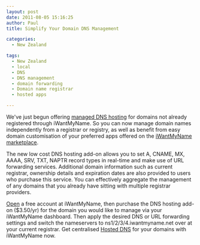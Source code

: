 ```yaml
---
layout: post
date: 2011-08-05 15:16:25
author: Paul
title: Simplify Your Domain DNS Management

categories:
  - New Zealand

tags:
  - New Zealand
  - local
  - DNS
  - DNS management
  - domain forwarding
  - Domain name registrar
  - hosted apps

---
```


We've just begun offering [managed DNS hosting](https://iwantmyname.co.nz/dns) for
 domains not already registered through iWantMyName. So you can now 
manage domain names independently from a registrar or registry, as well 
as benefit from easy domain customisation of your preferred apps offered on the [iWantMyName 
marketplace](https://iwantmyname.co.nz/services).

The new low cost DNS 
hosting add-on allows you to set A, CNAME, MX, AAAA, SRV, TXT, NAPTR 
record types in real-time and make use of URL forwarding services. Additional 
domain information such as current registrar, ownership details and 
expiration dates are also provided to users who purchase this service. 
You can effectively aggregate the management of any domains that you already 
have sitting with multiple registrar providers.

[Open](https://iwantmyname.co.nz/signin) a free account
 at iWantMyName, then purchase the DNS hosting add-on ($3.50/yr) for the
 domain you would like to manage via your iWantMyName dashboard. Then 
apply the desired DNS or URL forwarding settings and switch the 
nameservers to ns1/2/3/4.iwantmyname.net over at your current registrar. Get centralised [Hosted DNS](https://iwantmyname.co.nz/dns) for your 
domains with iWantMyName now.
